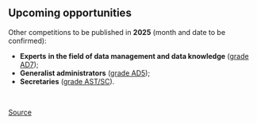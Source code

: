 Upcoming opportunities
----------------------

Other competitions to be published in **2025** (month and date to be confirmed):

* **Experts** **in the field of data management and data knowledge** ([grade AD7](/en/eu-careers/staff-categories "EU staff categories"));
* **Generalist administrators** ([grade AD5](/en/eu-careers/staff-categories "EU staff categories"));
* **Secretaries** ([grade AST/SC](/en/eu-careers/staff-categories "EU staff categories")).

&nbsp;

[Source](https://eu-careers.europa.eu/en/upcoming-selection-procedures)